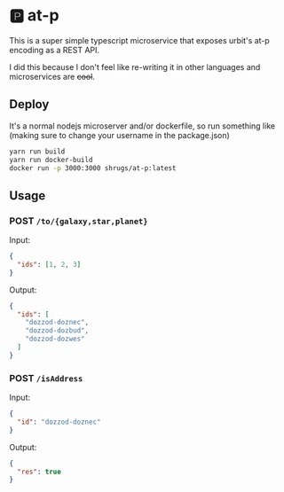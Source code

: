 # 🅿️ at-p

This is a super simple typescript microservice that exposes urbit's at-p encoding as a REST API.

I did this because I don't feel like re-writing it in other languages and microservices are ~~cool~~.

## Deploy

It's a normal nodejs microserver and/or dockerfile, so run something like (making sure to change your username in the package.json)

```bash
yarn run build
yarn run docker-build
docker run -p 3000:3000 shrugs/at-p:latest
```

## Usage

### POST `/to/{galaxy,star,planet}`

Input:
```json
{
  "ids": [1, 2, 3]
}
```

Output:
```json
{
  "ids": [
    "dozzod-doznec",
    "dozzod-dozbud",
    "dozzod-dozwes"
  ]
}
```

### POST `/isAddress`

Input:
```json
{
  "id": "dozzod-doznec"
}
```

Output:
```json
{
  "res": true
}
```
